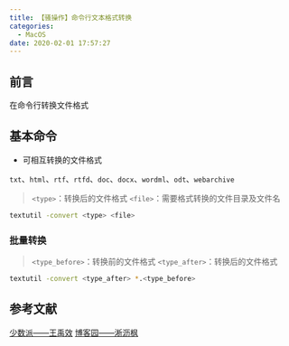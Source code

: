 ```yaml
---
title: 【骚操作】命令行文本格式转换
categories:
  - MacOS
date: 2020-02-01 17:57:27
---
```


## 前言

在命令行转换文件格式

<!-- more -->

## 基本命令

- 可相互转换的文件格式

`txt`、`html`、`rtf`、`rtfd`、`doc`、`docx`、`wordml`、`odt`、`webarchive`

> `<type>`：转换后的文件格式
> `<file>`：需要格式转换的文件目录及文件名

``` sh
textutil -convert <type> <file>
```

### 批量转换

> `<type_before>`：转换前的文件格式
> `<type_after>`：转换后的文件格式

``` sh
textutil -convert <type_after> *.<type_before>
```

## 参考文献

[少数派——王禹效](https://sspai.com/post/45534)
[博客园——淅沥枫](https://www.cnblogs.com/xilifeng/p/4692898.html)

